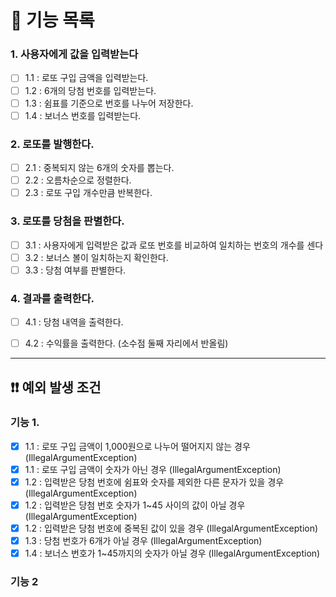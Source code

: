 # 📑 기능 목록

### 1. 사용자에게 값을 입력받는다
- [ ] 1.1 : 로또 구입 금액을 입력받는다.
- [ ] 1.2 : 6개의 당첨 번호를 입력받는다.
- [ ] 1.3 : 쉼표를 기준으로 번호를 나누어 저장한다.
- [ ] 1.4 : 보너스 번호를 입력받는다.

### 2. 로또를 발행한다.
- [ ] 2.1 : 중복되지 않는 6개의 숫자를 뽑는다. 
- [ ] 2.2 : 오름차순으로 정렬한다.
- [ ] 2.3 : 로또 구입 개수만큼 반복한다.

### 3. 로또를 당첨을 판별한다.
- [ ] 3.1 : 사용자에게 입력받은 값과 로또 번호를 비교하여 일치하는 번호의 개수를 센다
- [ ] 3.2 : 보너스 볼이 일치하는지 확인한다.
- [ ] 3.3 : 당첨 여부를 판별한다.

### 4. 결과를 출력한다.
- [ ] 4.1 : 당첨 내역을 출력한다.
- [ ] 4.2 : 수익률을 출력한다. (소수점 둘째 자리에서 반올림)


---

## ❗❗ 예외 발생 조건

### 기능 1.

- [X] 1.1 : 로또 구입 금액이 1,000원으로 나누어 떨어지지 않는 경우 (IllegalArgumentException)
- [X] 1.1 : 로또 구입 금액이 숫자가 아닌 경우 (IllegalArgumentException)
- [X] 1.2 : 입력받은 당첨 번호에 쉼표와 숫자를 제외한 다른 문자가 있을 경우 (IllegalArgumentException)
- [X] 1.2 : 입력받은 당첨 번호 숫자가 1~45 사이의 값이 아닐 경우 (IllegalArgumentException)
- [X] 1.2 : 입력받은 당첨 번호에 중복된 값이 있을 경우 (IllegalArgumentException)
- [X] 1.3 : 당첨 번호가 6개가 아닐 경우 (IllegalArgumentException)
- [X] 1.4 : 보너스 번호가 1~45까지의 숫자가 아닐 경우 (IllegalArgumentException)

### 기능 2
